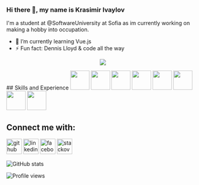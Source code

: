 ### Hi there 👋, my name is Krasimir Ivaylov
I'm a student at @SoftwareUniversity at Sofia as im currently working on making a hobby into occupation.

- 🌱 I’m currently learning Vue.js 
- ⚡ Fun fact: Dennis Lloyd & code all the way 
<p align="center" ><img src="https://workingnation.com/wp-content/uploads/2018/03/shutterstock_678565858.jpg" /></p>
## Skills and Experience
<code><img height="50" src="https://simpleicons.org/icons/javascript.svg"></code>
<code><img height="50" src="https://simpleicons.org/icons/node-dot-js.svg"></code>
<code><img height="50" src="https://simpleicons.org/icons/java.svg"></code>
<code><img height="50" src="https://simpleicons.org/icons/typescript.svg"></code>
<code><img height="50" src="https://simpleicons.org/icons/react.svg"></code>
<code><img height="50" src="https://simpleicons.org/icons/html5.svg"></code>
<code><img height="50" src="https://simpleicons.org/icons/css3.svg"></code>
<code><img height="50" src="https://simpleicons.org/icons/mysql.svg"></code>


## Connect me with:
[<img src='https://cdn.jsdelivr.net/npm/simple-icons@3.0.1/icons/github.svg' alt='github' height='40'>](https://github.com/KrasiIvaylov)  [<img src='https://cdn.jsdelivr.net/npm/simple-icons@3.0.1/icons/linkedin.svg' alt='linkedin' height='40'>](https://www.linkedin.com/in/krasimir-ivaylov-3b6800198/)  [<img src='https://cdn.jsdelivr.net/npm/simple-icons@3.0.1/icons/facebook.svg' alt='facebook' height='40'>](https://www.facebook.com/krasivaylov)  [<img src='https://cdn.jsdelivr.net/npm/simple-icons@3.0.1/icons/stackoverflow.svg' alt='stackoverflow' height='40'>](https://stackoverflow.com/users/user:15108320)  

![GitHub stats](https://github-readme-stats.vercel.app/api?username=KrasiIvaylov&show_icons=true)  

![Profile views](https://gpvc.arturio.dev/KrasiIvaylov)  
